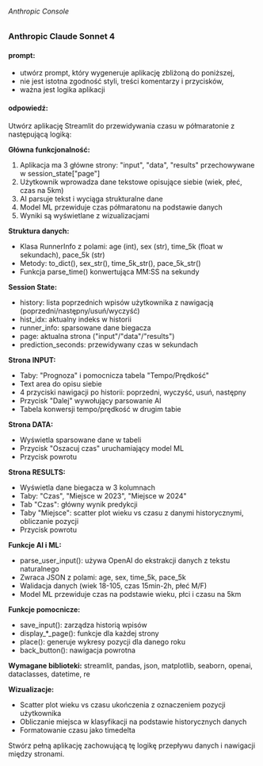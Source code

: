 ###### Anthropic Console
### Anthropic Claude Sonnet 4
#### prompt:

- utwórz prompt, który wygeneruje aplikację zbliżoną do poniższej,
- nie jest istotna zgodność styli, treści komentarzy i przycisków,
- ważna jest logika aplikacji

#### odpowiedź:

Utwórz aplikację Streamlit do przewidywania czasu w półmaratonie z następującą logiką:

**Główna funkcjonalność:**
1. Aplikacja ma 3 główne strony: "input", "data", "results" przechowywane w session_state["page"]
2. Użytkownik wprowadza dane tekstowe opisujące siebie (wiek, płeć, czas na 5km)
3. AI parsuje tekst i wyciąga strukturalne dane
4. Model ML przewiduje czas półmaratonu na podstawie danych
5. Wyniki są wyświetlane z wizualizacjami

**Struktura danych:**
- Klasa RunnerInfo z polami: age (int), sex (str), time_5k (float w sekundach), pace_5k (str)
- Metody: to_dict(), sex_str(), time_5k_str(), pace_5k_str()
- Funkcja parse_time() konwertująca MM:SS na sekundy

**Session State:**
- history: lista poprzednich wpisów użytkownika z nawigacją (poprzedni/następny/usuń/wyczyść)
- hist_idx: aktualny indeks w historii
- runner_info: sparsowane dane biegacza
- page: aktualna strona ("input"/"data"/"results")
- prediction_seconds: przewidywany czas w sekundach

**Strona INPUT:**
- Taby: "Prognoza" i pomocnicza tabela "Tempo/Prędkość"
- Text area do opisu siebie
- 4 przyciski nawigacji po historii: poprzedni, wyczyść, usuń, następny
- Przycisk "Dalej" wywołujący parsowanie AI
- Tabela konwersji tempo/prędkość w drugim tabie

**Strona DATA:**
- Wyświetla sparsowane dane w tabeli
- Przycisk "Oszacuj czas" uruchamiający model ML
- Przycisk powrotu

**Strona RESULTS:**
- Wyświetla dane biegacza w 3 kolumnach
- Taby: "Czas", "Miejsce w 2023", "Miejsce w 2024"
- Tab "Czas": główny wynik predykcji
- Taby "Miejsce": scatter plot wieku vs czasu z danymi historycznymi, obliczanie pozycji
- Przycisk powrotu

**Funkcje AI i ML:**
- parse_user_input(): używa OpenAI do ekstrakcji danych z tekstu naturalnego
- Zwraca JSON z polami: age, sex, time_5k, pace_5k
- Walidacja danych (wiek 18-105, czas 15min-2h, płeć M/F)
- Model ML przewiduje czas na podstawie wieku, płci i czasu na 5km

**Funkcje pomocnicze:**
- save_input(): zarządza historią wpisów
- display_*_page(): funkcje dla każdej strony
- place(): generuje wykresy pozycji dla danego roku
- back_button(): nawigacja powrotna

**Wymagane biblioteki:**
streamlit, pandas, json, matplotlib, seaborn, openai, dataclasses, datetime, re

**Wizualizacje:**
- Scatter plot wieku vs czasu ukończenia z oznaczeniem pozycji użytkownika
- Obliczanie miejsca w klasyfikacji na podstawie historycznych danych
- Formatowanie czasu jako timedelta

Stwórz pełną aplikację zachowującą tę logikę przepływu danych i nawigacji między stronami.
